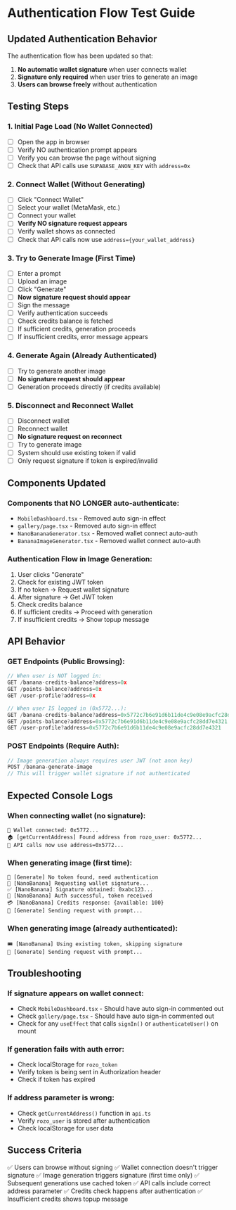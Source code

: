 # Authentication Flow Test Guide

## Updated Authentication Behavior

The authentication flow has been updated so that:
1. **No automatic wallet signature** when user connects wallet
2. **Signature only required** when user tries to generate an image
3. **Users can browse freely** without authentication

## Testing Steps

### 1. Initial Page Load (No Wallet Connected)
- [ ] Open the app in browser
- [ ] Verify NO authentication prompt appears
- [ ] Verify you can browse the page without signing
- [ ] Check that API calls use `SUPABASE_ANON_KEY` with `address=0x`

### 2. Connect Wallet (Without Generating)
- [ ] Click "Connect Wallet"
- [ ] Select your wallet (MetaMask, etc.)
- [ ] Connect your wallet
- [ ] **Verify NO signature request appears**
- [ ] Verify wallet shows as connected
- [ ] Check that API calls now use `address={your_wallet_address}`

### 3. Try to Generate Image (First Time)
- [ ] Enter a prompt
- [ ] Upload an image
- [ ] Click "Generate"
- [ ] **Now signature request should appear**
- [ ] Sign the message
- [ ] Verify authentication succeeds
- [ ] Check credits balance is fetched
- [ ] If sufficient credits, generation proceeds
- [ ] If insufficient credits, error message appears

### 4. Generate Again (Already Authenticated)
- [ ] Try to generate another image
- [ ] **No signature request should appear**
- [ ] Generation proceeds directly (if credits available)

### 5. Disconnect and Reconnect Wallet
- [ ] Disconnect wallet
- [ ] Reconnect wallet
- [ ] **No signature request on reconnect**
- [ ] Try to generate image
- [ ] System should use existing token if valid
- [ ] Only request signature if token is expired/invalid

## Components Updated

### Components that NO LONGER auto-authenticate:
- `MobileDashboard.tsx` - Removed auto sign-in effect
- `gallery/page.tsx` - Removed auto sign-in effect
- `NanoBananaGenerator.tsx` - Removed wallet connect auto-auth
- `BananaImageGenerator.tsx` - Removed wallet connect auto-auth

### Authentication Flow in Image Generation:
1. User clicks "Generate"
2. Check for existing JWT token
3. If no token → Request wallet signature
4. After signature → Get JWT token
5. Check credits balance
6. If sufficient credits → Proceed with generation
7. If insufficient credits → Show topup message

## API Behavior

### GET Endpoints (Public Browsing):
```javascript
// When user is NOT logged in:
GET /banana-credits-balance?address=0x
GET /points-balance?address=0x
GET /user-profile?address=0x

// When user IS logged in (0x5772...):
GET /banana-credits-balance?address=0x5772c7b6e91d6b11de4c9e08e9acfc28dd7e4321
GET /points-balance?address=0x5772c7b6e91d6b11de4c9e08e9acfc28dd7e4321
GET /user-profile?address=0x5772c7b6e91d6b11de4c9e08e9acfc28dd7e4321
```

### POST Endpoints (Require Auth):
```javascript
// Image generation always requires user JWT (not anon key)
POST /banana-generate-image
// This will trigger wallet signature if not authenticated
```

## Expected Console Logs

### When connecting wallet (no signature):
```
🔗 Wallet connected: 0x5772...
🏠 [getCurrentAddress] Found address from rozo_user: 0x5772...
📡 API calls now use address=0x5772...
```

### When generating image (first time):
```
🔐 [Generate] No token found, need authentication
🔏 [NanoBanana] Requesting wallet signature...
✅ [NanoBanana] Signature obtained: 0xabc123...
🎫 [NanoBanana] Auth successful, token received
💳 [NanoBanana] Credits response: {available: 100}
🎨 [Generate] Sending request with prompt...
```

### When generating image (already authenticated):
```
🎟️ [NanoBanana] Using existing token, skipping signature
🎨 [Generate] Sending request with prompt...
```

## Troubleshooting

### If signature appears on wallet connect:
- Check `MobileDashboard.tsx` - Should have auto sign-in commented out
- Check `gallery/page.tsx` - Should have auto sign-in commented out
- Check for any `useEffect` that calls `signIn()` or `authenticateUser()` on mount

### If generation fails with auth error:
- Check localStorage for `rozo_token`
- Verify token is being sent in Authorization header
- Check if token has expired

### If address parameter is wrong:
- Check `getCurrentAddress()` function in `api.ts`
- Verify `rozo_user` is stored after authentication
- Check localStorage for user data

## Success Criteria

✅ Users can browse without signing
✅ Wallet connection doesn't trigger signature
✅ Image generation triggers signature (first time only)
✅ Subsequent generations use cached token
✅ API calls include correct address parameter
✅ Credits check happens after authentication
✅ Insufficient credits shows topup message